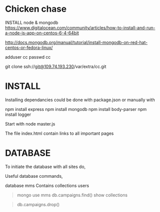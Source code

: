 Chicken chase
==============


INSTALL node & mongodb 
https://www.digitalocean.com/community/articles/how-to-install-and-run-a-node-js-app-on-centos-6-4-64bit

http://docs.mongodb.org/manual/tutorial/install-mongodb-on-red-hat-centos-or-fedora-linux/


adduser cc
passwd cc

git clone ssh://git@109.74.193.230/var/extra/cc.git


INSTALL
=========
Installing dependancies could be done with package.json
or manually with

npm install express
npm install mongodb
npm install body-parser
npm install logger

Start with node master.js

The file index.html contain links to all important pages

DATABASE
=========
To initiate the database with all sites do,


Useful database commands,

database mms
Contains collections
users


>mongo
>use mms
>db.campaigns.find()
>show collections

>db.campaigns.drop()
